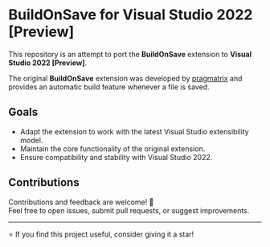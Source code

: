 # BuildOnSave for Visual Studio 2022 [Preview]

This repository is an attempt to port the **BuildOnSave** extension to **Visual Studio 2022 [Preview]**.

The original **BuildOnSave** extension was developed by [pragmatrix](https://github.com/pragmatrix/BuildOnSave) and provides an automatic build feature whenever a file is saved.

## Goals
- Adapt the extension to work with the latest Visual Studio extensibility model.
- Maintain the core functionality of the original extension.
- Ensure compatibility and stability with Visual Studio 2022.

## Contributions
Contributions and feedback are welcome! 🚀  
Feel free to open issues, submit pull requests, or suggest improvements.

---
⭐ If you find this project useful, consider giving it a star!

